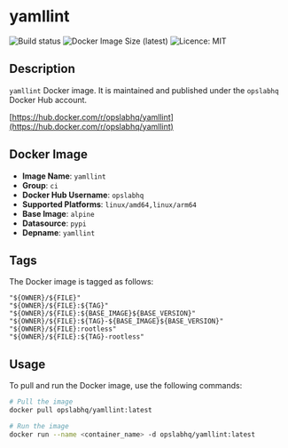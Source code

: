# yamllint

![Build status](https://github.com/opslabhqx/docker-images/actions/workflows/build-push-ci-yamllint.yml/badge.svg)
![Docker Image Size (latest)](https://img.shields.io/docker/image-size/opslabhq/yamllint/latest)
![Licence: MIT](https://img.shields.io/github/license/opslabhqx/docker-images)

## Description

`yamllint` Docker image. It is maintained and published under the `opslabhq` Docker Hub account.

[https://hub.docker.com/r/opslabhq/yamllint](https://hub.docker.com/r/opslabhq/yamllint)

## Docker Image

- **Image Name**: `yamllint`
- **Group**: `ci`
- **Docker Hub Username**: `opslabhq`
- **Supported Platforms**: `linux/amd64,linux/arm64`
- **Base Image**: `alpine`
- **Datasource**: `pypi`
- **Depname**: `yamllint`

## Tags

The Docker image is tagged as follows:

```
"${OWNER}/${FILE}"
"${OWNER}/${FILE}:${TAG}"
"${OWNER}/${FILE}:${BASE_IMAGE}${BASE_VERSION}"
"${OWNER}/${FILE}:${TAG}-${BASE_IMAGE}${BASE_VERSION}"
"${OWNER}/${FILE}:rootless"
"${OWNER}/${FILE}:${TAG}-rootless"
```

## Usage

To pull and run the Docker image, use the following commands:

```bash
# Pull the image
docker pull opslabhq/yamllint:latest

# Run the image
docker run --name <container_name> -d opslabhq/yamllint:latest
```

